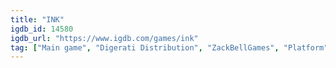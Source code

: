 ```yaml
---
title: "INK"
igdb_id: 14580
igdb_url: "https://www.igdb.com/games/ink"
tag: ["Main game", "Digerati Distribution", "ZackBellGames", "Platform", "Puzzle", "Adventure", "Indie", "Arcade", "Single player", "Multiplayer", "Side view", "Action"]
---
```

